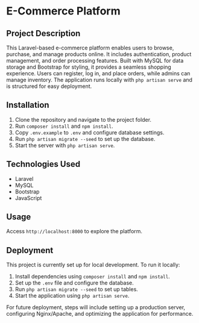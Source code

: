 # E-Commerce Platform

## Project Description
This Laravel-based e-commerce platform enables users to browse, purchase, and manage products online. It includes authentication, product management, and order processing features. Built with MySQL for data storage and Bootstrap for styling, it provides a seamless shopping experience. Users can register, log in, and place orders, while admins can manage inventory. The application runs locally with `php artisan serve` and is structured for easy deployment.

## Installation
1. Clone the repository and navigate to the project folder.  
2. Run `composer install` and `npm install`.  
3. Copy `.env.example` to `.env` and configure database settings.  
4. Run `php artisan migrate --seed` to set up the database.  
5. Start the server with `php artisan serve`.

## Technologies Used
- Laravel
- MySQL
- Bootstrap
- JavaScript

## Usage
Access `http://localhost:8000` to explore the platform.

## Deployment
This project is currently set up for local development. To run it locally:
1. Install dependencies using `composer install` and `npm install`.
2. Set up the `.env` file and configure the database.
3. Run `php artisan migrate --seed` to set up tables.
4. Start the application using `php artisan serve`.

For future deployment, steps will include setting up a production server, configuring Nginx/Apache, and optimizing the application for performance.

